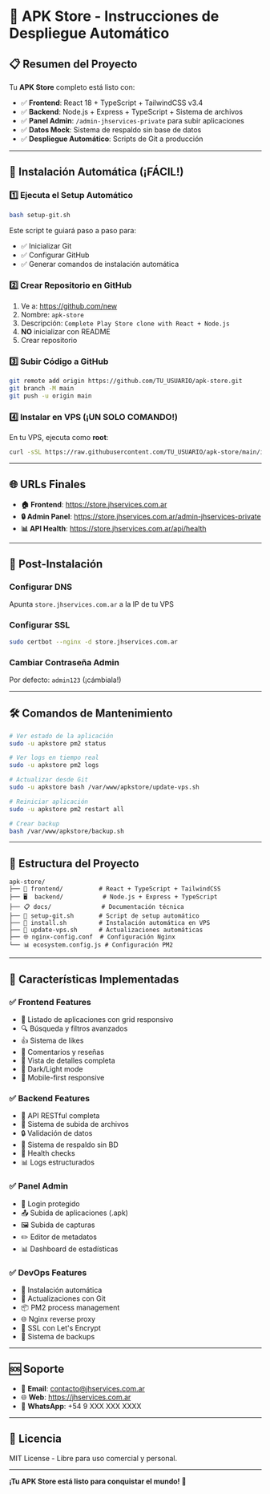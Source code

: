 # 🚀 APK Store - Instrucciones de Despliegue Automático

## 📋 Resumen del Proyecto

Tu **APK Store** completo está listo con:

- ✅ **Frontend**: React 18 + TypeScript + TailwindCSS v3.4
- ✅ **Backend**: Node.js + Express + TypeScript + Sistema de archivos
- ✅ **Panel Admin**: `/admin-jhservices-private` para subir aplicaciones
- ✅ **Datos Mock**: Sistema de respaldo sin base de datos
- ✅ **Despliegue Automático**: Scripts de Git a producción

---

## 🚀 Instalación Automática (¡FÁCIL!)

### 1️⃣ Ejecuta el Setup Automático

```bash
bash setup-git.sh
```

Este script te guiará paso a paso para:
- ✅ Inicializar Git
- ✅ Configurar GitHub
- ✅ Generar comandos de instalación automática

### 2️⃣ Crear Repositorio en GitHub

1. Ve a: https://github.com/new
2. Nombre: `apk-store`
3. Descripción: `Complete Play Store clone with React + Node.js`
4. **NO** inicializar con README
5. Crear repositorio

### 3️⃣ Subir Código a GitHub

```bash
git remote add origin https://github.com/TU_USUARIO/apk-store.git
git branch -M main
git push -u origin main
```

### 4️⃣ Instalar en VPS (¡UN SOLO COMANDO!)

En tu VPS, ejecuta como **root**:

```bash
curl -sSL https://raw.githubusercontent.com/TU_USUARIO/apk-store/main/install.sh | bash
```

---

## 🌐 URLs Finales

- **🏠 Frontend**: https://store.jhservices.com.ar
- **🔒 Admin Panel**: https://store.jhservices.com.ar/admin-jhservices-private  
- **📊 API Health**: https://store.jhservices.com.ar/api/health

---

## 🔧 Post-Instalación

### Configurar DNS
Apunta `store.jhservices.com.ar` a la IP de tu VPS

### Configurar SSL
```bash
sudo certbot --nginx -d store.jhservices.com.ar
```

### Cambiar Contraseña Admin
Por defecto: `admin123` (¡cámbiala!)

---

## 🛠️ Comandos de Mantenimiento

```bash
# Ver estado de la aplicación
sudo -u apkstore pm2 status

# Ver logs en tiempo real
sudo -u apkstore pm2 logs

# Actualizar desde Git
sudo -u apkstore bash /var/www/apkstore/update-vps.sh

# Reiniciar aplicación
sudo -u apkstore pm2 restart all

# Crear backup
bash /var/www/apkstore/backup.sh
```

---

## 📁 Estructura del Proyecto

```
apk-store/
├── 📱 frontend/          # React + TypeScript + TailwindCSS
├── 🖥️  backend/           # Node.js + Express + TypeScript
├── 📋 docs/              # Documentación técnica
├── 🚀 setup-git.sh       # Script de setup automático
├── 🔧 install.sh         # Instalación automática en VPS
├── 🔄 update-vps.sh      # Actualizaciones automáticas
├── 🌐 nginx-config.conf  # Configuración Nginx
└── 📊 ecosystem.config.js # Configuración PM2
```

---

## 🎯 Características Implementadas

### ✅ Frontend Features
- 📱 Listado de aplicaciones con grid responsivo
- 🔍 Búsqueda y filtros avanzados
- 👍 Sistema de likes
- 💬 Comentarios y reseñas
- 📱 Vista de detalles completa
- 🎨 Dark/Light mode
- 📱 Mobile-first responsive

### ✅ Backend Features
- 🔌 API RESTful completa
- 📂 Sistema de subida de archivos
- 🔒 Validación de datos
- 💾 Sistema de respaldo sin BD
- 🚦 Health checks
- 📊 Logs estructurados

### ✅ Panel Admin
- 🔐 Login protegido
- 📤 Subida de aplicaciones (.apk)
- 🖼️ Subida de capturas
- ✏️ Editor de metadatos
- 📊 Dashboard de estadísticas

### ✅ DevOps Features
- 🚀 Instalación automática
- 🔄 Actualizaciones con Git
- 📦 PM2 process management
- 🌐 Nginx reverse proxy
- 🔐 SSL con Let's Encrypt
- 💾 Sistema de backups

---

## 🆘 Soporte

- 📧 **Email**: contacto@jhservices.com.ar
- 🌐 **Web**: https://jhservices.com.ar
- 📱 **WhatsApp**: +54 9 XXX XXX XXXX

---

## 📄 Licencia

MIT License - Libre para uso comercial y personal.

---

**¡Tu APK Store está listo para conquistar el mundo! 🚀**
